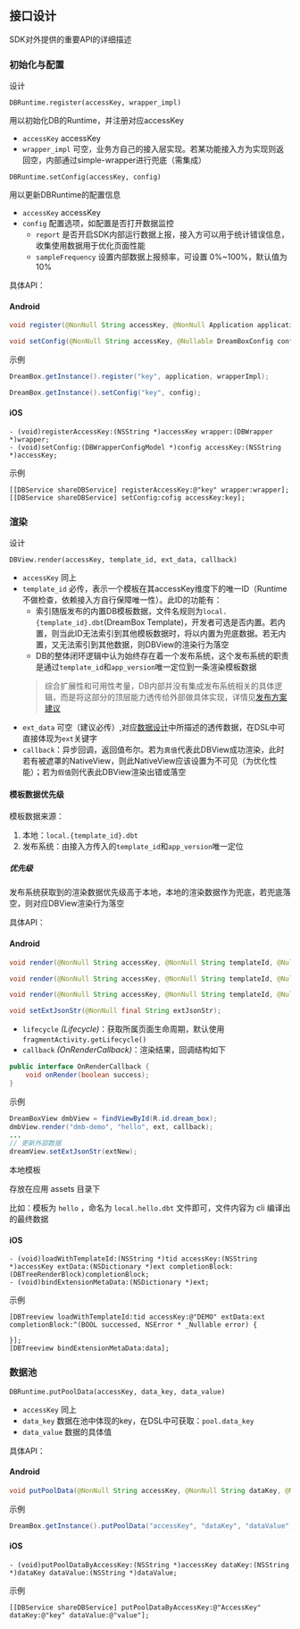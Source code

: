 ## 接口设计

SDK对外提供的重要API的详细描述

### 初始化与配置

设计
```
DBRuntime.register(accessKey, wrapper_impl)
```
用以初始化DB的Runtime，并注册对应accessKey
- `accessKey` accessKey
- `wrapper_impl` 可空，业务方自己的接入层实现。若某功能接入方为实现则返回空，内部通过simple-wrapper进行兜底（需集成）

```
DBRuntime.setConfig(accessKey, config)
```
用以更新DBRuntime的配置信息
- `accessKey` accessKey
- `config` 配置选项，如配置是否打开数据监控
    + `report` 是否开启SDK内部运行数据上报，接入方可以用于统计错误信息，收集使用数据用于优化页面性能
    + `sampleFrequency` 设置内部数据上报频率，可设置 0%~100%，默认值为 10%

具体API：
#### Android

````java
void register(@NonNull String accessKey, @NonNull Application application, @Nullable WrapperImpl impl);

void setConfig(@NonNull String accessKey, @Nullable DreamBoxConfig config)
````

示例
````java
DreamBox.getInstance().register("key", application, wrapperImpl);

DreamBox.getInstance().setConfig("key", config);
````

#### iOS

````objc
- (void)registerAccessKey:(NSString *)accessKey wrapper:(DBWrapper *)wrapper;
- (void)setConfig:(DBWrapperConfigModel *)config accessKey:(NSString *)accessKey;

````
示例

````objc
[[DBService shareDBService] registerAccessKey:@"key" wrapper:wrapper];
[[DBService shareDBService] setConfig:cofig accessKey:key];
````

### 渲染

设计
```
DBView.render(accessKey, template_id, ext_data, callback)
```
- `accessKey` 同上
- `template_id` 必传，表示一个模板在其accessKey维度下的唯一ID（Runtime不做检查，依赖接入方自行保障唯一性）。此ID的功能有：
  - 索引随版发布的内置DB模板数据，文件名规则为`local.{template_id}.dbt`(DreamBox Template)，开发者可选是否内置。若内置，则当此ID无法索引到其他模板数据时，将以内置为兜底数据。若无内置，又无法索引到其他数据，则DBView的渲染行为落空
  - DB的整体闭环逻辑中认为始终存在着一个发布系统，这个发布系统的职责是通过`template_id`和`app_version`唯一定位到一条渲染模板数据
  >综合扩展性和可用性考量，DB内部并没有集成发布系统相关的具体逻辑，而是将这部分的顶层能力透传给外部做具体实现，详情见[发布方案建议](publish_recommand.md)
- `ext_data` 可空（建议必传）,对应[数据设计](../design/data.md)中所描述的透传数据，在DSL中可直接体现为`ext`关键字
- `callback`：异步回调，返回值布尔。若为`真值`代表此DBView成功渲染，此时若有被遮罩的NativeView，则此NativeView应该设置为不可见（为优化性能）；若为`假值`则代表此DBView渲染出错或落空

#### 模板数据优先级

模板数据来源：
1. 本地：`local.{template_id}.dbt`
2. 发布系统：由接入方传入的`template_id`和`app_version`唯一定位

##### 优先级

发布系统获取到的渲染数据优先级高于本地，本地的渲染数据作为兜底，若兜底落空，则对应DBView渲染行为落空


具体API：
#### Android

````java
void render(@NonNull String accessKey, @NonNull String templateId, @Nullable OnRenderCallback callback);

void render(@NonNull String accessKey, @NonNull String templateId, @Nullable String extJsonStr, @Nullable OnRenderCallback callback);

void render(@NonNull String accessKey, @NonNull String templateId, @Nullable  String extJsonStr, @Nullable OnRenderCallback callback, @NonNull Lifecycle lifecycle);

void setExtJsonStr(@NonNull final String extJsonStr);
````

+ `lifecycle`  *(Lifecycle)*：获取所属页面生命周期，默认使用 `fragmentActivity.getLifecycle()`
+ `callback` *(OnRenderCallback)*：渲染结果，回调结构如下

````java
public interface OnRenderCallback {
    void onRender(boolean success);
}
````

示例
````java
DreamBoxView dmbView = findViewById(R.id.dream_box);
dmbView.render("dmb-demo", "hello", ext, callback);
...
// 更新外部数据
dreamView.setExtJsonStr(extNew);
````

本地模板

存放在应用 assets 目录下

比如：模板为 `hello` ，命名为 `local.hello.dbt` 文件即可，文件内容为 cli 编译出的最终数据

#### iOS
````objc
- (void)loadWithTemplateId:(NSString *)tid accessKey:(NSString *)accessKey extData:(NSDictionary *)ext completionBlock:(DBTreeRenderBlock)completionBlock;
- (void)bindExtensionMetaData:(NSDictionary *)ext;
````
示例

````objc
[DBTreeview loadWithTemplateId:tid accessKey:@"DEMO" extData:ext completionBlock:^(BOOL successed, NSError * _Nullable error) {
        
}];
[DBTreeview bindExtensionMetaData:data];
````
### 数据池

```
DBRuntime.putPoolData(accessKey, data_key, data_value)
```
- `accessKey` 同上
- `data_key` 数据在池中体现的key，在DSL中可获取：`pool.data_key`
- `data_value` 数据的具体值

具体API：

#### Android

````java
void putPoolData(@NonNull String accessKey, @NonNull String dataKey, @NonNull String dataValue);
````

示例
````java
DreamBox.getInstance().putPoolData("accessKey", "dataKey", "dataValue");
````

#### iOS

````objc
- (void)putPoolDataByAccessKey:(NSString *)accessKey dataKey:(NSString *)dataKey dataValue:(NSString *)dataValue;

````
示例

````objc
[[DBService shareDBService] putPoolDataByAccessKey:@"AccessKey" dataKey:@"key" dataValue:@"value"];

````